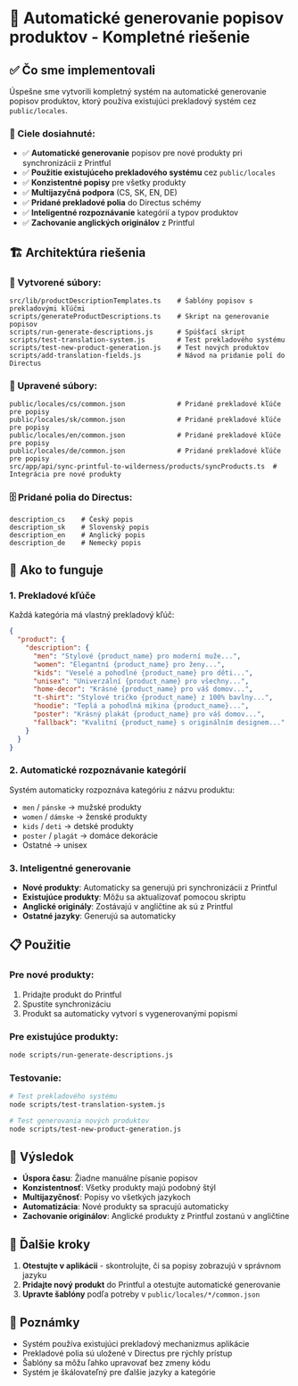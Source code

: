 # 🎯 Automatické generovanie popisov produktov - Kompletné riešenie

## ✅ Čo sme implementovali

Úspešne sme vytvorili kompletný systém na automatické generovanie popisov produktov, ktorý používa existujúci prekladový systém cez `public/locales`.

### 🎯 Ciele dosiahnuté:
- ✅ **Automatické generovanie** popisov pre nové produkty pri synchronizácii z Printful
- ✅ **Použitie existujúceho prekladového systému** cez `public/locales`
- ✅ **Konzistentné popisy** pre všetky produkty
- ✅ **Multijazyčná podpora** (CS, SK, EN, DE)
- ✅ **Pridané prekladové polia** do Directus schémy
- ✅ **Inteligentné rozpoznávanie** kategórií a typov produktov
- ✅ **Zachovanie anglických originálov** z Printful

## 🏗️ Architektúra riešenia

### 📁 Vytvorené súbory:

```
src/lib/productDescriptionTemplates.ts    # Šablóny popisov s prekladovými kľúčmi
scripts/generateProductDescriptions.ts    # Skript na generovanie popisov
scripts/run-generate-descriptions.js      # Spúšťací skript
scripts/test-translation-system.js        # Test prekladového systému
scripts/test-new-product-generation.js    # Test nových produktov
scripts/add-translation-fields.js         # Návod na pridanie polí do Directus
```

### 🔧 Upravené súbory:

```
public/locales/cs/common.json             # Pridané prekladové kľúče pre popisy
public/locales/sk/common.json             # Pridané prekladové kľúče pre popisy
public/locales/en/common.json             # Pridané prekladové kľúče pre popisy
public/locales/de/common.json             # Pridané prekladové kľúče pre popisy
src/app/api/sync-printful-to-wilderness/products/syncProducts.ts  # Integrácia pre nové produkty
```

### 🗄️ Pridané polia do Directus:

```
description_cs    # Český popis
description_sk    # Slovenský popis
description_en    # Anglický popis
description_de    # Nemecký popis
```

## 🚀 Ako to funguje

### 1. **Prekladové kľúče**
Každá kategória má vlastný prekladový kľúč:

```json
{
  "product": {
    "description": {
      "men": "Stylové {product_name} pro moderní muže...",
      "women": "Elegantní {product_name} pro ženy...",
      "kids": "Veselé a pohodlné {product_name} pro děti...",
      "unisex": "Univerzální {product_name} pro všechny...",
      "home-decor": "Krásné {product_name} pro váš domov...",
      "t-shirt": "Stylové tričko {product_name} z 100% bavlny...",
      "hoodie": "Teplá a pohodlná mikina {product_name}...",
      "poster": "Krásný plakát {product_name} pro váš domov...",
      "fallback": "Kvalitní {product_name} s originálním designem..."
    }
  }
}
```

### 2. **Automatické rozpoznávanie kategórií**
Systém automaticky rozpoznáva kategóriu z názvu produktu:
- `men` / `pánske` → mužské produkty
- `women` / `dámske` → ženské produkty  
- `kids` / `deti` → detské produkty
- `poster` / `plagát` → domáce dekorácie
- Ostatné → unisex

### 3. **Inteligentné generovanie**
- **Nové produkty**: Automaticky sa generujú pri synchronizácii z Printful
- **Existujúce produkty**: Môžu sa aktualizovať pomocou skriptu
- **Anglické originály**: Zostávajú v angličtine ak sú z Printful
- **Ostatné jazyky**: Generujú sa automaticky

## 📋 Použitie

### Pre nové produkty:
1. Pridajte produkt do Printful
2. Spustite synchronizáciu
3. Produkt sa automaticky vytvorí s vygenerovanými popismi

### Pre existujúce produkty:
```bash
node scripts/run-generate-descriptions.js
```

### Testovanie:
```bash
# Test prekladového systému
node scripts/test-translation-system.js

# Test generovania nových produktov
node scripts/test-new-product-generation.js
```

## 🎯 Výsledok

- **Úspora času**: Žiadne manuálne písanie popisov
- **Konzistentnosť**: Všetky produkty majú podobný štýl
- **Multijazyčnosť**: Popisy vo všetkých jazykoch
- **Automatizácia**: Nové produkty sa spracujú automaticky
- **Zachovanie originálov**: Anglické produkty z Printful zostanú v angličtine

## 🔄 Ďalšie kroky

1. **Otestujte v aplikácii** - skontrolujte, či sa popisy zobrazujú v správnom jazyku
2. **Pridajte nový produkt** do Printful a otestujte automatické generovanie
3. **Upravte šablóny** podľa potreby v `public/locales/*/common.json`

## 📝 Poznámky

- Systém používa existujúci prekladový mechanizmus aplikácie
- Prekladové polia sú uložené v Directus pre rýchly prístup
- Šablóny sa môžu ľahko upravovať bez zmeny kódu
- Systém je škálovateľný pre ďalšie jazyky a kategórie 